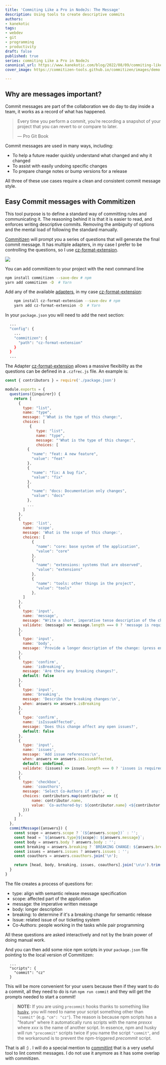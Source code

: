 ```yaml
---
title: 'Commiting Like a Pro in NodeJs: The Message'
description: Using tools to create descriptive commits
authors:
- kanekotic
tags:
- webdev
- git
- programming
- productivity
draft: false
published: true
series: commiting Like a Pro in NodeJs
canonical_url: https://www.kanekotic.com/blog/2022/08/09/commiting-like-pro-part-2
cover_image: https://commitizen-tools.github.io/commitizen/images/demo.gif

---
```

## Why are messages important?

Commit messages are part of the collaboration we do day to day inside a team, it works as a record of what has happened.

> Every time you perform a commit, you’re recording a snapshot of your project that you can revert to or compare to later.
>
> — Pro Git Book

Commit messages are used in many ways, including:

* To help a future reader quickly understand what changed and why it changed
* To assist with easily undoing specific changes
* To prepare change notes or bump versions for a release

All three of these use cases require a clean and consistent commit message style.

## Easy Commit messages with Commitizen

This tool purpose is to define a standard way of committing rules and communicating it. The reasoning behind it is that it is easier to read, and enforces writing descriptive commits. Removing the ambiguity of options and the mental load of following the standard manually.

[Commitizen](https://github.com/commitizen) will prompt you a series of questions that will generate the final commit message. It has multiple adapters, in my case I prefer to be controlling the questions, so I use [cz-format-extension](https://github.com/tyankatsu0105/cz-format-extension "tyankatsu0105/cz-format-extension").

![](https://commitizen-tools.github.io/commitizen/images/demo.gif)

You can add commitizen to your project with the next command line

```sh
npm install commitizen --save-dev # npm
yarn add commitizen -D  # Yarn
```

Add any of the available [adapters](https://github.com/commitizen/cz-cli#adapters), in my case [cz-format-extension](https://github.com/tyankatsu0105/cz-format-extension "tyankatsu0105/cz-format-extension"):

```sh
    npm install cz-format-extension --save-dev # npm
    yarn add cz-format-extension -D  # Yarn
```

In your `package.json` you will need to add the next section:

```sh
  ...
  "config": {
    ...
    "commitizen": {
      "path": "cz-format-extension"
    }
  }
  ...
```

The Adapter [cz-format-extension](https://github.com/tyankatsu0105/cz-format-extension "tyankatsu0105/cz-format-extension") allows a massive flexibility as the questions can be defined in a `.czfrec.js` file. An example is:

```js
const { contributors } = require('./package.json')

module.exports = {
  questions({inquirer}) {
    return [
      {
        type: "list",
        name: "type",
        message: "'What is the type of this change:",
        choices: [
           {
              type: "list",
              name: "type",
              message: "'What is the type of this change:",
              choices: [
          {
            "name": "feat: A new feature",
            "value": "feat"
          },
          {
            "name": "fix: A bug fix",
            "value": "fix"
          },
          {
            "name": "docs: Documentation only changes",
            "value": "docs"
          },
          ...
        ]
      },
      {
        type: 'list',
        name: 'scope',
        message: 'What is the scope of this change:',
        choices: [
            {
              "name": "core: base system of the application",
              "value": "core"
            },
            {
              "name": "extensions: systems that are observed",
              "value": "extensions"
            },
            {
              "name": "tools: other things in the project",
              "value": "tools"
            },
        ]
      },
      {
        type: 'input',
        name: 'message',
        message: "Write a short, imperative tense description of the change\n",
        validate: (message) => message.length === 0 ? 'message is required' : true
      },
      {
        type: 'input',
        name: 'body',
        message: 'Provide a longer description of the change: (press enter to skip)\n',
      },
      {
        type: 'confirm',
        name: 'isBreaking',
        message: 'Are there any breaking changes?',
        default: false
      },
      {
        type: 'input',
        name: 'breaking',
        message: 'Describe the breaking changes:\n',
        when: answers => answers.isBreaking
      },
      {
        type: 'confirm',
        name: 'isIssueAffected',
        message: 'Does this change affect any open issues?',
        default: false
      },
      {
        type: 'input',
        name: 'issues',
        message: 'Add issue references:\n',
        when: answers => answers.isIssueAffected,
        default: undefined,
        validate: (issues) => issues.length === 0 ? 'issues is required' : true
      },
      {
        type: 'checkbox',
        name: 'coauthors',
        message: 'Select Co-Authors if any:',
        choices: contributors.map(contributor => ({
            name: contributor.name,
            value: `Co-authored-by: ${contributor.name} <${contributor.email}>`,
        }))
      },
    ]
  },
  commitMessage({answers}) {
    const scope = answers.scope ? `(${answers.scope})` : '';
    const head = `${answers.type}${scope}: ${answers.message}`;
    const body = answers.body ? answers.body : '';
    const breaking = answers.breaking ? `BREAKING CHANGE: ${answers.breaking}` : '';
    const issues = answers.issues ? answers.issues : '';
    const coauthors = answers.coauthors.join('\n');

    return [head, body, breaking, issues, coauthors].join('\n\n').trim()
  }
}
```

The file creates a process of questions for:

* type: align with semantic release message specification
* scope: affected part of the application
* message: the imperative written message
* body: longer description
* breaking: to determine if it's a breaking change for semantic release
* Issue: related issue of our ticketing system
* Co-Authors: people working in the tasks while pair programming

All these questions are asked interactively and not by the brain power of doing manual work.

And you can then add some nice npm scripts in your `package.json` file pointing to the local version of Commitizen:

      ...
      "scripts": {
        "commit": "cz"
      }

This will be more convenient for your users because then if they want to do a commit, all they need to do is run `npm run commit` and they will get the prompts needed to start a commit!

> **NOTE:** If you are using `precommit` hooks thanks to something like [`husky`](https://www.npmjs.com/package/husky), you will need to name your script something other than `"commit"` (e.g. `"cm": "cz"`). The reason is because npm scripts has a "feature" where it automatically runs scripts with the name _prexxx_ where _xxx_ is the name of another script. In essence, npm and husky will run `"precommit"` scripts twice if you name the script `"commit"`, and the workaround is to prevent the npm-triggered _precommit_ script.

That is all :) . I will do a special mention to [commitlint](https://commitlint.js.org/#/) that is a very useful tool to lint commit messages. I do not use it anymore as it has some overlap with commitizen.